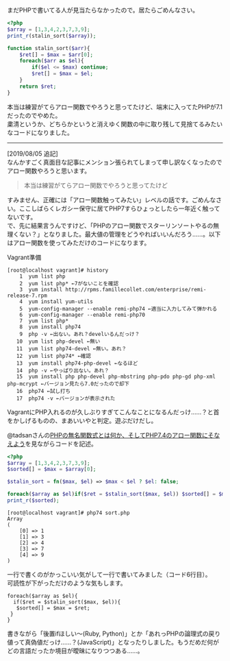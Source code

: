 まだPHPで書いてる人が見当たらなかったので。居たらごめんなさい。  
  
```php
<?php
$array = [1,3,4,2,3,7,3,9];
print_r(stalin_sort($array));

function stalin_sort($arr){
	$ret[] = $max = $arr[0];
	foreach($arr as $el){
		if($el <= $max) continue;
		$ret[] = $max = $el;
	}
	return $ret;
}
```  
  
本当は練習がてらアロー関数でやろうと思ってたけど、端末に入ってたPHPが7.1だったのでやめた。  
粛清というか、どちらかというと消えゆく関数の中に取り残して見捨てるみたいなコードになりました。  
  
---  
  
[2019/08/05 追記]  
なんかすごく真面目な記事にメンション張られてしまって申し訳なくなったのでアロー関数やろうと思います。  
  
>本当は練習がてらアロー関数でやろうと思ってたけど  
  
すみません、正確には「アロー関数触ってみたい」レベルの話です。ごめんなさい。ここしばらくレガシー保守に居てPHP7すらひょっとしたら一年近く触ってないです。  
で、先に結果言うんですけど、「PHPのアロー関数でスターリンソートやるの無理くない？」となりました。最大値の管理をどうやればいいんだろう……。以下はアロー関数を使ってみただけのコードになります。  
  
Vagrant準備  
  
```
[root@localhost vagrant]# history
    1  yum list php
    2  yum list php* ←7がないことを確認
    3  yum install http://rpms.famillecollet.com/enterprise/remi-release-7.rpm
    4  yum install yum-utils
    5  yum-config-manager --enable remi-php74 ←適当に入力してみて弾かれる
    6  yum-config-manager --enable remi-php70
    7  yum list php*
    8  yum install php74
    9  php -v ←出ない。あれ？develいるんだっけ？
   10  yum list php-devel ←無い
   11  yum list php74-devel ←無い。あれ？
   12  yum list php74* ←確認
   13  yum install php74-php-devel ←なるほど
   14  php -v ←やっぱり出ない。あれ？
   15  yum install php php-devel php-mbstring php-pdo php-gd php-xml php-mcrypt ←バージョン見たら7.0だったので却下
   16  php74 ←試し打ち
   17  php74 -v ←バージョンが表示された
```  
  
VagrantにPHP入れるのが久しぶりすぎてこんなことになるんだっけ……？と首をかしげるものの、まあいいやと判定。遊ぶだけだし。  
  
@tadsanさんの[PHPの無名関数式とは何か、そしてPHP7.4のアロー関数にそなえよう](https://qiita.com/tadsan/items/b2a37d1a7fed1b5b2cb1)を見ながらコードを記述。  
  
```php
<?php
$array = [1,3,4,2,3,7,3,9];
$sorted[] = $max = $array[0];

$stalin_sort = fn($max, $el) => $max < $el ? $el: false;

foreach($array as $el)if($ret = $stalin_sort($max, $el)) $sorted[] = $max = $ret;
print_r($sorted);
```  
  
```
[root@localhost vagrant]# php74 sort.php 
Array
(
    [0] => 1
    [1] => 3
    [2] => 4
    [3] => 7
    [4] => 9
)
```  
  
一行で書くのがかっこいい気がして一行で書いてみました（コード6行目）。  
可読性が下がっただけのような気もします。  
  
```展開.php
foreach($array as $el){
  if($ret = $stalin_sort($max, $el)){
   $sorted[] = $max = $ret;
 }
}
```  
  
書きながら「後置ifほしい〜(Ruby, Python)」とか「あれっPHPの論理式の戻り値って真偽値だっけ……？(JavaScript)」となったりしました。もうだめだ何がどの言語だったか境目が曖昧になりつつある……。  
